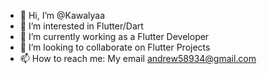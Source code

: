 - 👋 Hi, I’m @Kawalyaa
- 👀 I’m interested in Flutter/Dart
- 🌱 I’m currently working as a Flutter Developer
- 💞️ I’m looking to collaborate on Flutter Projects
- 📫 How to reach me: My email andrew58934@gmail.com

<!---
Kawalyaa/Kawalyaa is a ✨ special ✨ repository because its `README.md` (this file) appears on your GitHub profile.
You can click the Preview link to take a look at your changes.
--->

